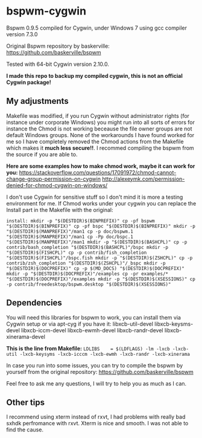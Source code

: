 # bspwm-cygwin
Bspwm 0.9.5 compiled for Cygwin, under Windows 7 using gcc compiler version 7.3.0

Original Bspwm repository by baskerville:
https://github.com/baskerville/bspwm

Tested with 64-bit Cygwin version 2.10.0. 

**I made this repo to backup my compiled cygwin, this is not an official Cygwin package!**

## My adjustments ##
Makefile was modified, if you run Cygwin without administrator rights (for instance under corporate Windows) you might run into all sorts of errors for instance the Chmod is not working beceause the file owner groups are not default Windows groups. None of the workarounds I have found worked for me so I have completely removed the Chmod actions from the Makefile which makes it **much less secure!!**. I recommed compiling the bspwm from the source if you are able to.


**Here are some examples how to make chmod work, maybe it can work for you:**
https://stackoverflow.com/questions/17091972/chmod-cannot-change-group-permission-on-cygwin
http://alexeymk.com/permission-denied-for-chmod-cygwin-on-windows/

I don't use Cygwin for sensitive stuff so I don't mind it is more a testing environment for me. If Chmod works under your cygwin you can replace the Install part in the Makefile with the original:

`install:
	mkdir -p "$(DESTDIR)$(BINPREFIX)"
	cp -pf bspwm "$(DESTDIR)$(BINPREFIX)"
	cp -pf bspc "$(DESTDIR)$(BINPREFIX)"
	mkdir -p "$(DESTDIR)$(MANPREFIX)"/man1
	cp -p doc/bspwm.1 "$(DESTDIR)$(MANPREFIX)"/man1
	cp -Pp doc/bspc.1 "$(DESTDIR)$(MANPREFIX)"/man1
	mkdir -p "$(DESTDIR)$(BASHCPL)"
	cp -p contrib/bash_completion "$(DESTDIR)$(BASHCPL)"/bspc
	mkdir -p "$(DESTDIR)$(FISHCPL)"
	cp -p contrib/fish_completion "$(DESTDIR)$(FISHCPL)"/bspc.fish
	mkdir -p "$(DESTDIR)$(ZSHCPL)"
	cp -p contrib/zsh_completion "$(DESTDIR)$(ZSHCPL)"/_bspc
	mkdir -p "$(DESTDIR)$(DOCPREFIX)"
	cp -p $(MD_DOCS) "$(DESTDIR)$(DOCPREFIX)"
	mkdir -p "$(DESTDIR)$(DOCPREFIX)"/examples
	cp -pr examples/* "$(DESTDIR)$(DOCPREFIX)"/examples
	mkdir -p "$(DESTDIR)$(XSESSIONS)"
	cp -p contrib/freedesktop/bspwm.desktop "$(DESTDIR)$(XSESSIONS)"
  `
  
## Dependencies ##
You will need this libraries for bspwm to work, you can install them via Cygwin setup or via apt-cyg if you have it:
libxcb-util-devel
libxcb-keysms-devel
libxcb-iccm-devel
libxcb-ewmh-devel
libxcb-randr-devel
libxcb-xinerama-devel

**This is the line from Makefile:**
`LDLIBS    = $(LDFLAGS) -lm -lxcb -lxcb-util -lxcb-keysyms -lxcb-icccm -lxcb-ewmh -lxcb-randr -lxcb-xinerama`

In case you run into some issues, you can try to compile the bspwm by yourself from the original repository:
https://github.com/baskerville/bspwm

Feel free to ask me any questions, I will try to help you as much as I can.

## Other tips ##
I recommend using xterm instead of rxvt, I had problems with really bad sxhdk perfromance with rxvt. Xterm is nice and smooth. I was not able to find the cause.
  

